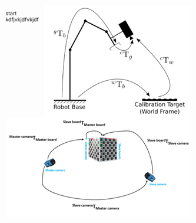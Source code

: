<img align="right" src="Images/hande.png" width="400">
<img align="right" src="Images/nonOverlapping.png" width="500">



start kdfjvkjdfvkjdf
